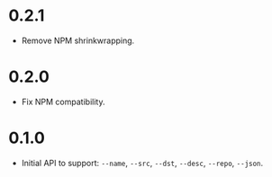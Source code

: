 # 0.2.1

* Remove NPM shrinkwrapping.

# 0.2.0

* Fix NPM compatibility.

# 0.1.0

* Initial API to support: `--name`, `--src`, `--dst`, `--desc`, `--repo`, `--json`.
